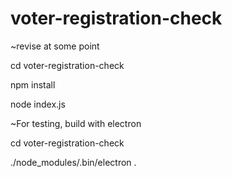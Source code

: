 # voter-registration-check
~revise at some point


cd voter-registration-check

npm install

node index.js


~For testing, build with electron

cd voter-registration-check

./node_modules/.bin/electron .
